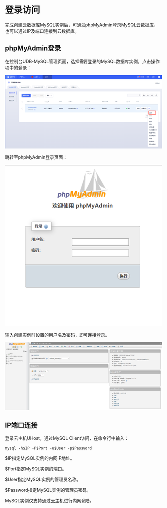 

# 登录访问

完成创建云数据库MySQL实例后，可通过phpMyAdmin登录MySQL云数据库，也可以通过IP及端口连接到云数据库。

## phpMyAdmin登录

在控制台UDB-MySQL管理页面，选择需要登录的MySQL数据库实例，点击操作项中的登录：

![image](/images/mysql-v4-009.png)

跳转至phpMyAdmin登录页面：

![image](/images/mysql-v4-010.png)

输入创建实例时设置的用户名及密码，即可连接登录。

![image](/images/mysql-v4-011.png)

## IP端口连接

登录云主机UHost，通过MySQL Client访问，在命令行中输入：

    mysql -h$IP -P$Port -u$User -p$Password

$IP指定MySQL实例的内网IP地址。

$Port指定MySQL实例的端口。

$User指定MySQL实例的管理员名称。

$Password指定MySQL实例的管理员密码。

MySQL实例仅支持通过云主机进行内网登陆。
